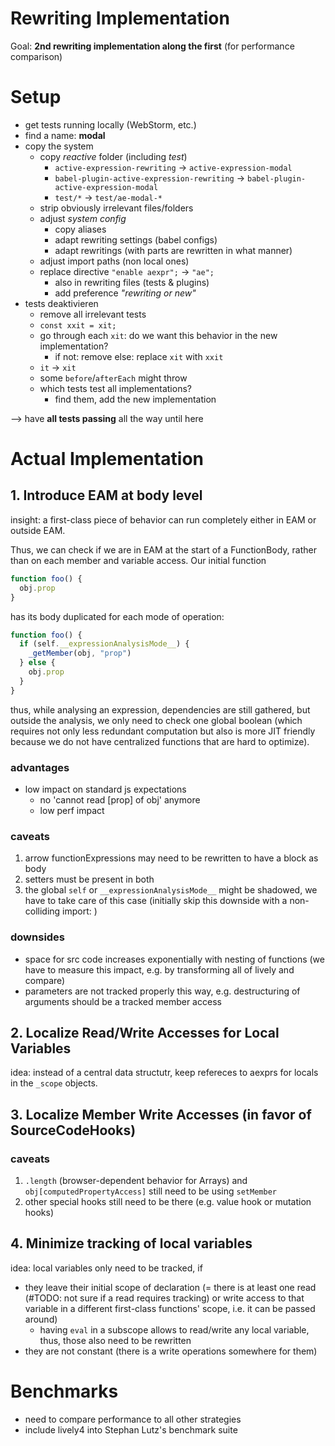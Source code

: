 # Rewriting Implementation

Goal: **2nd rewriting implementation along the first** (for performance comparison)

# Setup

- get tests running locally (WebStorm, etc.)
- find a name: **modal**
- copy the system
  - copy *reactive* folder (including *test*)
    - `active-expression-rewriting` -> `active-expression-modal`
    - `babel-plugin-active-expression-rewriting` -> `babel-plugin-active-expression-modal`
    - `test/*` -> `test/ae-modal-*`
  - strip obviously irrelevant files/folders
  - adjust *system config*
    - copy aliases
    - adapt rewriting settings (babel configs)
    - adapt rewritings (with parts are rewritten in what manner)
  - adjust import paths (non local ones)
  - replace directive `"enable aexpr";` -> `"ae";`
    - also in rewriting files (tests & plugins)
    - add preference *"rewriting or new"*
- tests deaktivieren
  - remove all irrelevant tests
  - `const xxit = xit;`
  - go through each `xit`: do we want this behavior in the new implementation?
    - if not: remove else: replace `xit` with `xxit`
  - `it` -> `xit`
  - some `before`/`afterEach` might throw
  - which tests test all implementations?
    - find them, add the new implementation

--> have **all tests passing** all the way until here

# Actual Implementation

## 1. Introduce EAM at body level

insight: a first-class piece of behavior can run completely either in EAM or outside EAM.

Thus, we can check if we are in EAM at the start of a FunctionBody, rather than on each member and variable access. Our initial function

```javascript
function foo() {
  obj.prop
}
```

has its body duplicated for each mode of operation:

```javascript
function foo() {
  if (self.__expressionAnalysisMode__) {
    _getMember(obj, "prop")
  } else {
    obj.prop
  }
}
```

thus, while analysing an expression, dependencies are still gathered, but outside the analysis, we only need to check one global boolean (which requires not only less redundant computation but also is more JIT friendly because we do not have centralized functions that are hard to optimize).

### advantages

- low impact on standard js expectations
  - no 'cannot read [prop] of obj' anymore
  - low perf impact

### caveats

1. arrow functionExpressions may need to be rewritten to have a block as body
2. setters must be present in both
3. the global `self` or `__expressionAnalysisMode__` might be shadowed, we have to take care of this case (initially skip this downside with a non-colliding import: )

### downsides

- space for src code increases exponentially with nesting of functions (we have to measure this impact, e.g. by transforming all of lively and compare)
- parameters are not tracked properly this way, e.g. destructuring of arguments should be a tracked member access

## 2. Localize Read/Write Accesses for Local Variables

idea: instead of a central data structutr, keep refereces to aexprs for locals in the `_scope` objects.

## 3. Localize Member Write Accesses (in favor of SourceCodeHooks)

### caveats

1. `.length` (browser-dependent behavior for Arrays) and `obj[computedPropertyAccess]` still need to be using `setMember`
2. other special hooks still need to be there (e.g. value hook or mutation hooks)

## 4. Minimize tracking of local variables

idea: local variables only need to be tracked, if
- they leave their initial scope of declaration (= there is at least one read (#TODO: not sure if a read requires tracking) or write access to that variable in a different first-class functions' scope, i.e. it can be passed around)
  - having `eval` in a subscope allows to read/write any local variable, thus, those also need to be rewritten
- they are not constant (there is a write operations somewhere for them)


# Benchmarks

- need to compare performance to all other strategies
- include lively4 into Stephan Lutz's benchmark suite
